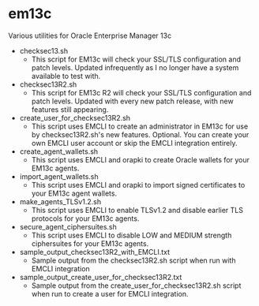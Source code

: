 # em13c
Various utilities for Oracle Enterprise Manager 13c
* checksec13.sh 
    - This script for EM13c will check your SSL/TLS configuration and patch levels.  Updated infrequently as I no longer have a system available to test with.
* checksec13R2.sh
    - This script for EM13c R2 will check your SSL/TLS configuration and patch levels. Updated with every new patch release, with new features still appearing.
* create\_user\_for\_checksec13R2.sh
    - This script uses EMCLI to create an administrator in EM13c for use by checksec13R2.sh's new features. Optional. You can create your own EMCLI user account or skip the EMCLI integration entirely.
* create\_agent\_wallets.sh
    - This script uses EMCLI and orapki to create Oracle wallets for your EM13c agents.
* import\_agent\_wallets.sh
    - This script uses EMCLI and orapki to import signed certificates to your EM13c agent wallets.
* make\_agents\_TLSv1.2.sh
    - This script uses EMCLI to enable TLSv1.2 and disable earlier TLS protocols for your EM13c agents.
* secure\_agent\_ciphersuites.sh
    - This script uses EMCLI to disable LOW and MEDIUM strength ciphersuites for your EM13c agents.
* sample\_output\_checksec13R2\_with\_EMCLI.txt
    - Sample output from the checksec13R2.sh script when run with EMCLI integration
* sample\_output\_create\_user\_for\_checksec13R2.txt
    - Sample output from the create\_user\_for\_checksec13R2.sh script when run to create a user for EMCLI integration.
